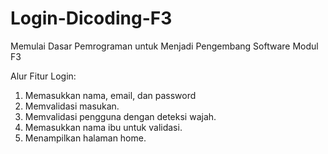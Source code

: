 # Login-Dicoding-F3
Memulai Dasar Pemrograman untuk Menjadi Pengembang Software Modul F3

Alur Fitur Login:
1. Memasukkan nama, email, dan password
2. Memvalidasi masukan.
3. Memvalidasi pengguna dengan deteksi wajah.
4. Memasukkan nama ibu untuk validasi.
5. Menampilkan halaman home.
